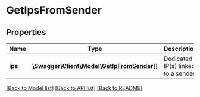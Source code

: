 # GetIpsFromSender

## Properties
Name | Type | Description | Notes
------------ | ------------- | ------------- | -------------
**ips** | [**\Swagger\Client\Model\GetIpFromSender[]**](GetIpFromSender.md) | Dedicated IP(s) linked to a sender | 

[[Back to Model list]](../README.md#documentation-for-models) [[Back to API list]](../README.md#documentation-for-api-endpoints) [[Back to README]](../README.md)


